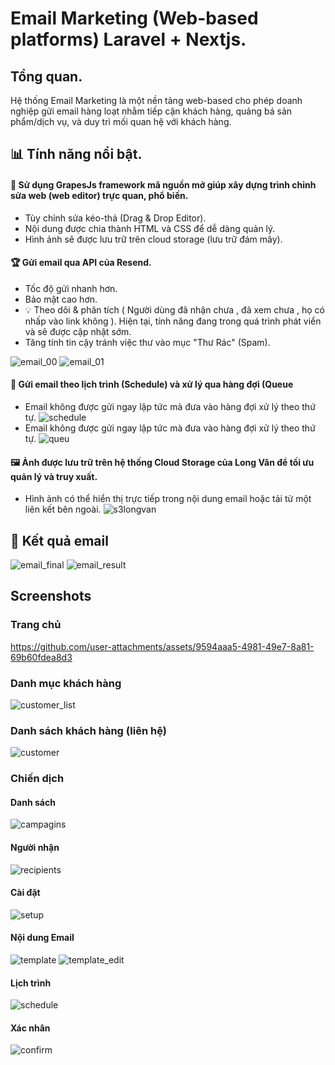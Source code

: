 # Email Marketing (Web-based platforms) Laravel + Nextjs.
## Tổng quan.
Hệ thống Email Marketing là một nền tảng web-based cho phép doanh nghiệp gửi email hàng loạt nhằm tiếp cận khách hàng, quảng bá sản phẩm/dịch vụ, và duy trì mối quan hệ với khách hàng.
## 📊 Tính năng nổi bật.
#### 🚀 Sử dụng GrapesJs framework mã nguồn mở giúp xây dựng trình chỉnh sửa web (web editor) trực quan, phổ biến. 
- Tùy chỉnh sửa kéo-thả (Drag & Drop Editor).  
- Nội dung được chia thành HTML và CSS để dễ dàng quản lý.  
- Hình ảnh sẽ được lưu trữ trên cloud storage (lưu trữ đám mây).
#### 🏆 Gửi email qua API của Resend.
- Tốc độ gửi nhanh hơn.
- Bảo mật cao hơn. 
- 💡 Theo dõi & phân tích ( Người dùng đã nhận chưa , đã xem chưa , họ có nhấp vào link không ). Hiện tại, tính năng đang trong quá trình phát viển và sẽ được cập nhật sớm. 
-  Tăng tính tin cậy tránh việc thư vào mục "Thư Rác" (Spam).
   
  ![email_00](https://github.com/Tui-Ten-Nam/SendNow/blob/e846dc851c86647a0e57f381638a3897205ba470/email_00.png)
  ![email_01](https://github.com/Tui-Ten-Nam/SendNow/blob/a51d4032b179d69fe1690e8ef0b201bb7d780bf5/email_01.png)
#### 📧 Gửi email theo lịch trình (Schedule) và xử lý qua hàng đợi (Queue 
- Email không được gửi ngay lập tức mà đưa vào hàng đợi xử lý theo thứ tự.
![schedule](https://github.com/Tui-Ten-Nam/SendNow/blob/d07dfa3e0c49d322e5b206f14402b63658f8c74f/schedule.png)
- Email không được gửi ngay lập tức mà đưa vào hàng đợi xử lý theo thứ tự.
![queu](https://github.com/Tui-Ten-Nam/SendNow/blob/1b02482ab8fa0929f04363f742cd2c0dd811a70b/queu.png)
#### 🖼️ Ảnh được lưu trữ trên hệ thống Cloud Storage của Long Vân để tối ưu quản lý và truy xuất.
- Hình ảnh có thể hiển thị trực tiếp trong nội dung email hoặc tải từ một liên kết bên ngoài.
![s3longvan](https://github.com/Tui-Ten-Nam/SendNow/blob/b4e377543e80cfa5dc3c124ed11f5845c7884dca/s3longvan.png)
  
## 📌 Kết quả email
![email_final](https://github.com/Tui-Ten-Nam/SendNow/blob/49defb813854fe642379177193aae6a6f9d4b665/email_result.png)
![email_result](https://github.com/Tui-Ten-Nam/SendNow/blob/8311906e7442c77bb90708cda86d13e54e6cbfd4/email_result_01.png)
## Screenshots
### Trang chủ
https://github.com/user-attachments/assets/9594aaa5-4981-49e7-8a81-69b60fdea8d3
### Danh mục khách hàng
![customer_list](https://github.com/Tui-Ten-Nam/SendNow/blob/89952a85ce1e6005509a10bc04b51422fb2ed9d1/list.png)
### Danh sách khách hàng (liên hệ)
![customer](https://github.com/Tui-Ten-Nam/SendNow/blob/43bc961b0b76491422fff989cc12763634ef2be4/customer.png)
### Chiến dịch
#### Danh sách
![campagins](https://github.com/Tui-Ten-Nam/SendNow/blob/7080818241a92613dedd6fed0ea4d4483186d4a6/campaigns.png)
#### Người nhận
![recipients](https://github.com/Tui-Ten-Nam/SendNow/blob/27381ec7dc8e34d696f478146ddc52e6ad7e181e/recipients.png)
#### Cài đặt
![setup](https://github.com/Tui-Ten-Nam/SendNow/blob/cb9d36a7a19613676108d5a8548e63d293d3edad/setup1.png)
#### Nội dung Email
![template](https://github.com/Tui-Ten-Nam/SendNow/blob/5ed204ca20f726f2e053bf5219c30957317f53df/template.png)
![template_edit](https://github.com/Tui-Ten-Nam/SendNow/blob/802d16d6c4ad7e8f1fe493e5eb514e1dafee44e1/template_edit.png)
#### Lịch trình
![schedule](https://github.com/Tui-Ten-Nam/SendNow/blob/2f8ecfd2b5218ac84dd78a1e205eb53be48206c4/schedule.png)
#### Xác nhân
![confirm](https://github.com/Tui-Ten-Nam/SendNow/blob/5fe47abadf027d07249d6bdff449369f228a636a/confirm.png)




